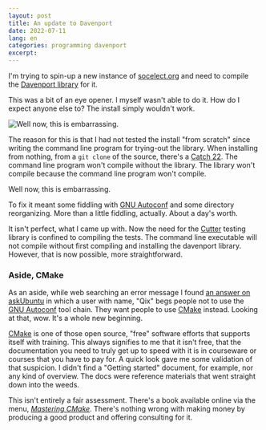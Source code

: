 ```yaml
---
layout: post
title: An update to Davenport
date: 2022-07-11
lang: en
categories: programming davenport
excerpt:
---
```


I'm trying to spin-up a new instance of [socelect.org][soc] and need to
compile the [Davenport library][dlib] for it.

This was a bit of an eye opener. I myself wasn't able to do it. How do I expect
anyone else to? The install simply wouldn't work.

![Well now, this is embarrassing.][xkcd]

The reason for this is that I had not tested the install "from scratch" since
writing the command line program for trying-out the library. When installing
from nothing, from a `git clone` of the source, there's a [Catch 22][22].
The command line program won't compile without the library. The library
won't compile because the command line program won't compile.

Well now, this is embarrassing.

To fix it meant some fiddling with [GNU Autoconf][ac] and some directory
reorganizing. More than a little fiddling, actually. About a day's worth.

It isn't perfect, what I came up with. Now 
the need for the [Cutter][cutter] testing library is confined to compiling
the tests. The command line executable will not compile without first
compiling and installing the davenport library. However, that is now
possible, more straightforward.


### Aside, CMake

As an aside, while web searching an error message I found [an answer on
askUbuntu][ask] in which a user with name, "Qix" begs people not to use
the [GNU Autoconf][ac] tool chain. They want people to use [CMake][cmake]
instead. Looking at that, wow. It's a whole new beginning.

[CMake][cmake] is one of those open source, "free" software efforts that
supports itself with training. This always signifies to me that it isn't free,
that the documentation you need to truly get up to speed with it is in courseware
or courses that you have to pay for. A quick look gave me some validation of
that suspicion. I didn't find a "Getting started" document, for example, nor
any kind of overview. The docs were reference materials that went straight
down into the weeds.

This isn't entirely a fair assessment. There's a book available online via
the menu, [_Mastering CMake_][mcm]. There's nothing wrong with making money
by producing a good product and offering consulting for it.

[mcm]: https://cmake.org/cmake/help/book/mastering-cmake/
[ask]: https://askubuntu.com/questions/27677/cannot-find-install-sh-install-sh-or-shtool-in-ac-aux
[cmake]: https://cmake.org/cmake/help/latest/manual/cmake.1.html
[ac]: https://www.gnu.org/savannah-checkouts/gnu/autoconf/autoconf.html
[22]: https://dilbert.com/strip/2015-09-22
[xkcd]: https://imgs.xkcd.com/comics/circuit_diagram.png
[soc]: https://socelect.org/
[dlib]: https://github.com/wbreeze/davenport
[cutter]: https://cutter.osdn.jp/
